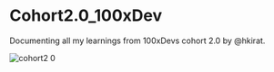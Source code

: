 # Cohort2.0_100xDev
Documenting all my learnings from 100xDevs cohort 2.0 by @hkirat.

![cohort2 0](https://github.com/chinmaynawkar/Cohort2.0_100xDev/assets/119050434/d81a339b-09bd-40b5-b7fb-f5a4cea113c2)
